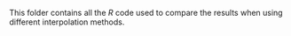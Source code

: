 This folder contains all the $R$ code used to compare the results when using different interpolation methods.
